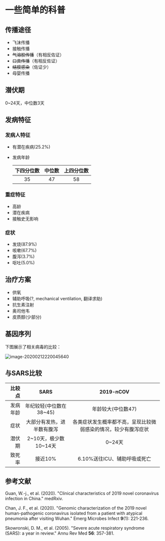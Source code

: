 # 一些简单的科普

## 传播途径

* 飞沫传播
* 接触传播
* ~~气溶胶传播~~（有相反佐证）
* ~~口粪传播~~（有相反佐证）
* ~~结膜感染~~（佐证少）
* 母婴传播

## 潜伏期

0~24天，中位数3天

## 发病特征

### 发病人特征

* 有潜在疾病(25.2%)

* 发病年龄

  | 下四分位数 | 中位数 | 上四分位数 |
  | :--------: | :----: | :--------: |
  |     35     |   47   |     58     |

### 重症特征

* 高龄
* 潜在疾病
* 接触史无影响

### 症状

* 发烧(87.9%)
* 咳嗽(67.7%)
* 腹泻(3.7%)
* 呕吐(5.0%)

## 治疗方案

* 供氧
* 辅助呼吸(?, mechanical ventilation, 翻译求助)
* 抗生素注射
* 奥司他韦
* 皮质醇(少部分)

## 基因序列

下图展示了相关病毒的比较：

![image-20200212220045640](/Users/kitakarashin/Dropbox/project/save-myself-off-2019-ncov/一些简单的科普.assets/image-20200212220045640.png)

## 与SARS比较

|   比较点 |            SARS            |                          2019-nCOV                           |
| -------: | :------------------------: | :----------------------------------------------------------: |
| 发病年龄 |  年纪较轻(中位数在38~45)   |                      年龄较大(中位数47)                      |
|     症状 | 大部分有发热，进半数有腹泻 | 各类症状发生概率都不高，呈现比较微弱感染的情况，较少有腹泻症状 |
|   潜伏期 |   2~10天，极少数10~14天    |                            0~24天                            |
|   致死率 |          接近10%           |                 6.10%送往ICU、辅助呼吸或死亡                 |



## 参考文献

Guan, W.-j., et al. (2020). "Clinical characteristics of 2019 novel coronavirus infection in China." medRxiv.

Chan, J. F., et al. (2020). "Genomic characterization of the 2019 novel human-pathogenic coronavirus isolated from a patient with atypical pneumonia after visiting Wuhan." Emerg Microbes Infect **9**(1): 221-236.

Skowronski, D. M., et al. (2005). "Severe acute respiratory syndrome (SARS): a year in review." Annu Rev Med **56**: 357-381.